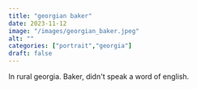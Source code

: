 ```yaml
---
title: "georgian baker"
date: 2023-11-12
image: "/images/georgian_baker.jpeg"
alt: ""
categories: ["portrait","georgia"]
draft: false
---
```


In rural georgia. Baker, didn't speak a word of english. 